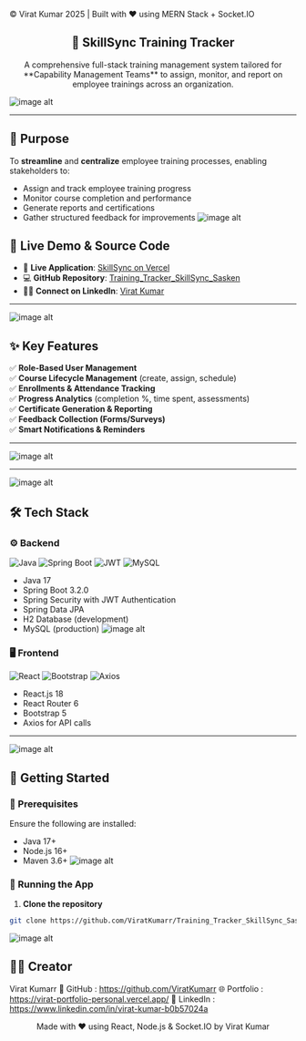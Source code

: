 <p align="left">
  © Virat Kumar 2025 | Built with ❤️ using MERN Stack + Socket.IO
</p>

<div align="center">
  <h2>🚀 SkillSync Training Tracker</h2>
  <p>
     A comprehensive full-stack training management system tailored for **Capability Management Teams** to assign, monitor, and report on employee trainings across an organization.
  </p>
</div>

![image alt](https://github.com/ViratKumarr/Training_Tracker_SkillSync_Sasken/blob/c86aeb4f1be44b0bf0dfc618d6d63f9e122c990d/Screenshot%202025-08-06%20165240.png)

---
## 📌 Purpose

To **streamline** and **centralize** employee training processes, enabling stakeholders to:
- Assign and track employee training progress
- Monitor course completion and performance
- Generate reports and certifications
- Gather structured feedback for improvements
![image alt](https://github.com/ViratKumarr/Training_Tracker_SkillSync_Sasken/blob/09e89a032627dadf4b69bd369940e1a18b27874b/Screenshot%202025-08-06%20165303.png)

## 🌟 Live Demo & Source Code

- 🔗 **Live Application**: [SkillSync on Vercel](https://training-tracker-skill-sync-sasken.vercel.app/)
- 💻 **GitHub Repository**: [Training_Tracker_SkillSync_Sasken](https://github.com/ViratKumarr/Training_Tracker_SkillSync_Sasken/)
- 👨‍💼 **Connect on LinkedIn**: [Virat Kumar](https://www.linkedin.com/in/virat-kumar-b0b57024a)

---
![image alt](https://github.com/ViratKumarr/Training_Tracker_SkillSync_Sasken/blob/09e89a032627dadf4b69bd369940e1a18b27874b/Screenshot%202025-08-06%20165321.png)

## ✨ Key Features

✅ **Role-Based User Management**  
✅ **Course Lifecycle Management** (create, assign, schedule)  
✅ **Enrollments & Attendance Tracking**  
✅ **Progress Analytics** (completion %, time spent, assessments)  
✅ **Certificate Generation & Reporting**  
✅ **Feedback Collection (Forms/Surveys)**  
✅ **Smart Notifications & Reminders**  

---
![image alt](https://github.com/ViratKumarr/Training_Tracker_SkillSync_Sasken/blob/09e89a032627dadf4b69bd369940e1a18b27874b/Screenshot%202025-08-06%20165401.png)



---
![image alt](https://github.com/ViratKumarr/Training_Tracker_SkillSync_Sasken/blob/09e89a032627dadf4b69bd369940e1a18b27874b/Screenshot%202025-08-06%20165424.png)

## 🛠️ Tech Stack

### ⚙️ Backend

![Java](https://img.shields.io/badge/Java-17-blue.svg)
![Spring Boot](https://img.shields.io/badge/Spring%20Boot-3.2.0-success)
![JWT](https://img.shields.io/badge/JWT%20Auth-enabled-green)
![MySQL](https://img.shields.io/badge/Database-MySQL%20|%20H2-blue)

- Java 17
- Spring Boot 3.2.0
- Spring Security with JWT Authentication
- Spring Data JPA
- H2 Database (development)
- MySQL (production)
![image alt](https://github.com/ViratKumarr/Training_Tracker_SkillSync_Sasken/blob/09e89a032627dadf4b69bd369940e1a18b27874b/Screenshot%202025-08-06%20165519.png)

### 🖥️ Frontend

![React](https://img.shields.io/badge/React-18-blue)
![Bootstrap](https://img.shields.io/badge/Bootstrap-5-purple)
![Axios](https://img.shields.io/badge/Axios-API--Client-green)

- React.js 18
- React Router 6
- Bootstrap 5
- Axios for API calls

---
![image alt](https://github.com/ViratKumarr/Training_Tracker_SkillSync_Sasken/blob/09e89a032627dadf4b69bd369940e1a18b27874b/Screenshot%202025-08-06%20165642.png)

## 🏁 Getting Started

### 🔧 Prerequisites

Ensure the following are installed:

- Java 17+
- Node.js 16+
- Maven 3.6+
![image alt](https://github.com/ViratKumarr/Training_Tracker_SkillSync_Sasken/blob/09e89a032627dadf4b69bd369940e1a18b27874b/Screenshot%202025-08-06%20165709.png)
### 🚀 Running the App

1. **Clone the repository**  
```bash
git clone https://github.com/ViratKumarr/Training_Tracker_SkillSync_Sasken.git
```
![image alt](https://github.com/ViratKumarr/Training_Tracker_SkillSync_Sasken/blob/09e89a032627dadf4b69bd369940e1a18b27874b/Screenshot%202025-08-06%20165720.png)

## 🧑‍💻 Creator
Virat Kumarr
🔗 GitHub : https://github.com/ViratKumarr
🌐 Portfolio : https://virat-portfolio-personal.vercel.app/
💼 LinkedIn : https://www.linkedin.com/in/virat-kumar-b0b57024a

<p align="center">
 Made with ❤️ using React, Node.js & Socket.IO by Virat Kumar
</p>
